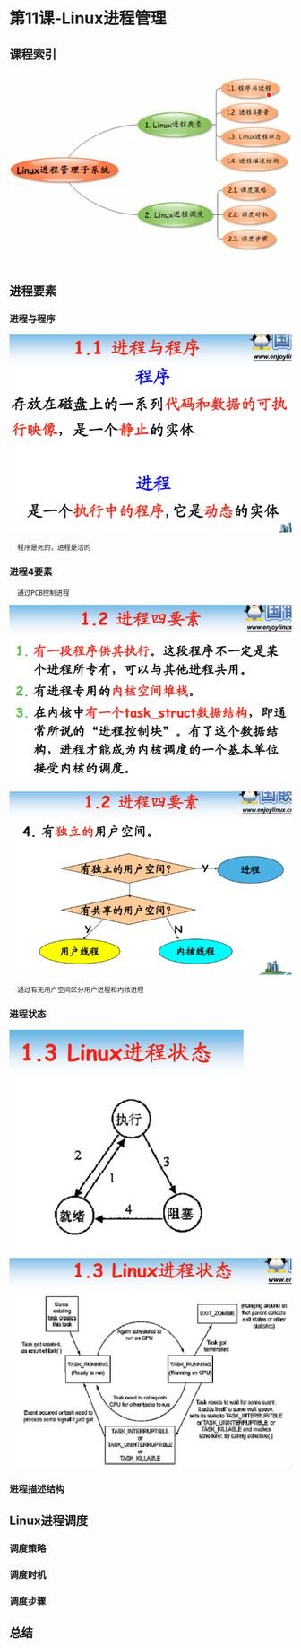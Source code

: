 # 第11课-Linux进程管理

## 课程索引


![1526699773561.png](image/1526699773561.png)


## 进程要素

### 进程与程序

![1526699864484.png](image/1526699864484.png)

      程序是死的，进程是活的

### 进程4要素

      通过PCB控制进程

![1526699890849.png](image/1526699890849.png)

![1526699898632.png](image/1526699898632.png)

      通过有无用户空间区分用户进程和内核进程

### 进程状态

![1526699927173.png](image/1526699927173.png)

![1526700136606.png](image/1526700136606.png)



### 进程描述结构

## Linux进程调度

### 调度策略
### 调度时机
### 调度步骤


## 总结
